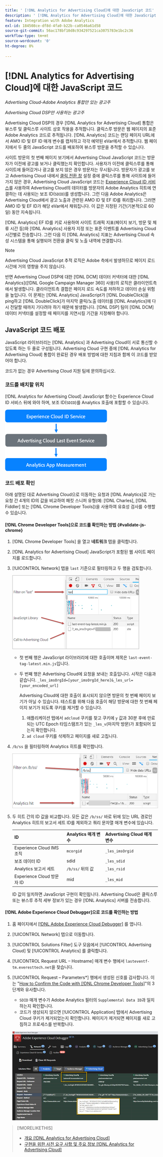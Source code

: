 ```yaml
---
title: ' [!DNL Analytics for Advertising Cloud]에 대한 JavaScript 코드'
description: ' [!DNL Analytics for Advertising Cloud]에 대한 JavaScript 코드'
feature: Integration with Adobe Analytics
exl-id: 184508ce-df8d-4fa0-b22b-ca0546a61d58
source-git-commit: 56ac178bf10d8c934297521ca3075783e1bc2c36
workflow-type: tm+mt
source-wordcount: '0'
ht-degree: 0%

---
```


# [!DNL Analytics for Advertising Cloud]에 대한 JavaScript 코드

*Advertising Cloud-Adobe Analytics 통합만 있는 광고주*

*Advertising Cloud DSP만 사용하는 광고주*

Advertising Cloud DSP의 경우 [!DNL Analytics for Advertising Cloud] 통합은 뷰스루 및 클릭스루 사이트 상호 작용을 추적합니다. 클릭스루 방문은 웹 페이지의 표준 Adobe Analytics 코드로 추적됩니다. [!DNL Analytics] 코드는 랜딩 페이지 URL에서 AMO ID 및 EF ID 매개 변수를 캡처하고 각각 예약된 eVar에서 추적합니다. 웹 페이지에서 두 줄의 JavaScript 코드를 배포하여 뷰스루 방문을 추적할 수 있습니다.

사이트 방문의 첫 번째 페이지 보기에서 Advertising Cloud JavaScript 코드는 방문자가 이전에 광고를 보거나 클릭했는지 확인합니다. 사용자가 이전에 클릭스루를 통해 사이트에 들어갔거나 광고를 보지 않은 경우 방문자는 무시됩니다. 방문자가 광고를 보고 Advertising Cloud 내에서 [클릭 전환 창](/help/integrations/analytics/prerequisites.md#lookback-a4adc) 설정 중에 클릭스루를 통해 사이트에 들어가지 않은 경우, Advertising Cloud JavaScript 코드는 [Experience Cloud ID 서비스](https://experienceleague.adobe.com/docs/id-service/using/home.html)를 사용하여 Advertising Cloud의 데이터를 방문자의 Adobe Analytics 히트에 연결하는 데 사용되는 보조 ID(`SDID`)를 생성합니다. 그런 다음 Adobe Analytics은 Advertising Cloud에서 광고 노출과 관련된 AMO ID 및 EF ID를 쿼리합니다. 그러면 AMO ID 및 EF ID가 해당 eVar에서 채워집니다. 이 값은 지정된 기간(기본적으로 60일) 동안 지속됩니다.

[!DNL Analytics] EF ID를 키로 사용하여 사이트 트래픽 지표(페이지 보기, 방문 및 체류 시간 등)와  [!DNL Analytics]  사용자 지정 또는 표준 이벤트를 Advertising Cloud 시간별로 전송합니다. 그런 다음 이 [!DNL Analytics] 지표는 Advertising Cloud 속성 시스템을 통해 실행되어 전환을 클릭 및 노출 내역에 연결합니다.

>[!NOTE]
>
>Advertising Cloud JavaScript 추적 로직은 Adobe 측에서 발생하므로 페이지 로드 시간에 거의 영향을 주지 않습니다.
>
>반면 Advertising Cloud DSP에 대한 [!DNL DCM] 데이터 커넥터에 대한 [!DNL Analytics]([!DNL Google Campaign Manager 360] 사용)의 로직은 클라이언트측에서 발생합니다. 클라이언트측 결합은 페이지 로드 속도를 저하하고 데이터 손실 위험을 높입니다. 이 문제는 [!DNL Analytics] JavaScript가 [!DNL DoubleClick]을 ping하고 [!DNL DoubleClick]가 마지막 클릭/노출 데이터를 [!DNL Analytics]에 다시 전달할 때까지 기다려야 하기 때문에 발생합니다. [!DNL DSP] 팀이 [!DNL DCM] 데이터 커넥터를 설정할 때 페이지를 지연시킬 기간을 지정해야 합니다.

## JavaScript 코드 배포

JavaScript 라이브러리는 [!DNL Analytics] 과 Advertising Cloud이 서로 통신할 수 있도록 하는 두 줄로 구성됩니다. Advertising Cloud 구현 중에 [!DNL Analytics for Advertising Cloud] 통합이 완료된 경우 배포 방법에 대한 지침과 함께 이 코드를 받았어야 합니다.

코드가 없는 경우 Advertising Cloud 지원 팀에 문의하십시오.

### 코드를 배치할 위치

[!DNL Analytics for Advertising Cloud] JavaScript 함수는 Experience Cloud ID 서비스 뒤에 와야 하며, 보조 ID(`SDID`)를 Analytics 호출에 포함할 수 있습니다.

![코드 배치](/help/integrations/assets/a4adc-code-placement.png)

### 코드 배포 확인

아래 설명된 대로 Advertising Cloud으로 이동하는 요청과 [!DNL Analytics]로 가는 요청 간 4개의 ID의 값을 비교하여 패킷 스니퍼 유형(예: [!DNL Charles], [!DNL Fiddler] 또는 [!DNL Chrome Developer Tools])을 사용하여 유효성 검사를 수행할 수 있습니다.

#### [!DNL Chrome Developer Tools]으로 코드를 확인하는 방법 {#validate-js-chrome}

1. [!DNL Chrome Developer Tools] 을 열고 **네트워크** 탭을 클릭합니다.
1. [!DNL Analytics for Advertising Cloud] JavaScript가 포함된 웹 사이트 페이지를 로드합니다.
1. [!UICONTROL Network] 탭을 `last` 기준으로 필터링하고 두 행을 검토합니다.

   ![마지막 필터링](/help/integrations/assets/a4adc-code-validation-filter-last.png)

   * 첫 번째 행은 JavaScript 라이브러리에 대한 호출이며 제목은 `last-event-tag-latest.min.js`입니다.
   * 두 번째 행은 Advertising Cloud에 요청을 보내는 호출입니다. 시작은 다음과 같습니다. `_les_imsOrgId=[your_imsOrgId_here]&_les_url=[your_encoded_url]`

      Advertising Cloud에 대한 호출이 표시되지 않으면 방문의 첫 번째 페이지 보기가 아닐 수 있습니다. 테스트를 위해 다음 호출이 해당 방문에 대한 첫 번째 페이지 보기가 되도록 쿠키를 제거할 수 있습니다.

      1. 애플리케이션 탭에서 `adcloud` 쿠키를 찾고 쿠키에 `y` 값과 30분 후에 만료되는 UTC Epoch 타임스탬프가 있는 `_les_v`(마지막 방문)가 포함되어 있는지 확인합니다.
      1. `ad cloud` 쿠키를 삭제하고 페이지를 새로 고칩니다.
1. `/b/ss` 을 필터링하여 Analytics 히트를 확인합니다.

   ![필터링  `/b/ss`](/help/integrations/assets/a4adc-code-validation-filter-bss.png)

1. 두 히트 간의 ID 값을 비교합니다. 모든 값은 `/b/ss/` 바로 뒤에 있는 URL 경로인 Analytics 히트의 보고서 세트 ID를 제외하고 쿼리 문자열 매개 변수에 있습니다.

   | ID | Analytics 매개 변수 | Advertising Cloud 매개 변수 |
   |--- |--- |--- |
   | Experience Cloud IMS 조직 | `mcorgid` | `_les_imsOrgid` |
   | 보조 데이터 ID | sdid | `_les_sdid` |
   | Analytics 보고서 세트 | `/b/ss/` 뒤의 값 | `_les_rsid` |
   | Experience Cloud 방문자 ID | mid | `_les_mid` |

   ID 값이 일치하면 JavaScript 구현이 확인됩니다. Advertising Cloud은 클릭스루 또는 뷰스루 추적 세부 정보가 있는 경우 [!DNL Analytics] 서버를 전송합니다.

#### [!DNL Adobe Experience Cloud Debugger]으로 코드를 확인하는 방법

1. 홈 페이지에서 [[!DNL Adobe Experience Cloud Debugger]](https://experienceleague.adobe.com/docs/debugger/using/run-debugger.html) 를 엽니다.
1. [!UICONTROL Network] 탭으로 이동합니다.
1. [!UICONTROL Solutions Filter] 도구 모음에서 [!UICONTROL Advertising Cloud] 및 [!UICONTROL Analytics] 를 클릭합니다.
1. [!UICONTROL Request URL – Hostname] 매개 변수 행에서 `lasteventf-tm.everesttech.net`을 찾습니다.
1. [!UICONTROL Request – Parameters*] 행에서 생성된 신호를 감사합니다. 이는 &quot;[How to Confirm the Code with [!DNL Chrome Developer Tools]](#validate-js-chrome)&quot;의 3단계와 유사합니다.
   * `SDID` 매개 변수가 Adobe Analytics 필터의 `Supplemental Data ID`과 일치하는지 확인합니다.
   * 코드가 생성되지 않으면 [!UICONTROL Application] 탭에서 Advertising Cloud 쿠키가 제거되었는지 확인합니다. 페이지가 제거되면 페이지를 새로 고침하고 프로세스를 반복합니다.

   ![의  [!DNL Analytics for Advertising Cloud] JavaScript 코드 감사  [!DNL Experience Cloud Debugger]](/help/integrations/assets/a4adc-js-audit-debugger.png)

>[!MORELIKETHIS]
>
>* [개요 [!DNL Analytics for Advertising Cloud]](overview.md)
>* [구현을 위한 사전 요구 사항 및 주요 정보 [!DNL Analytics for Advertising Cloud]](prerequisites.md)

